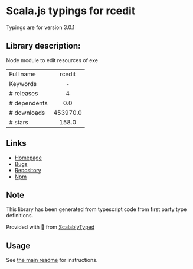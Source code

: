 
# Scala.js typings for rcedit

Typings are for version 3.0.1

## Library description:
Node module to edit resources of exe

|                    |                 |
| ------------------ | :-------------: |
| Full name          | rcedit |
| Keywords           | - |
| # releases         | 4 |
| # dependents       | 0.0 |
| # downloads        | 453970.0 |
| # stars            | 158.0 |

## Links
- [Homepage](https://github.com/electron/node-rcedit#readme)
- [Bugs](https://github.com/electron/node-rcedit/issues)
- [Repository](https://github.com/electron/node-rcedit)
- [Npm](https://www.npmjs.com/package/rcedit)
    


## Note
This library has been generated from typescript code from first party type definitions.

Provided with :purple_heart: from [ScalablyTyped](https://github.com/oyvindberg/ScalablyTyped)

## Usage
See [the main readme](../../readme.md) for instructions.


